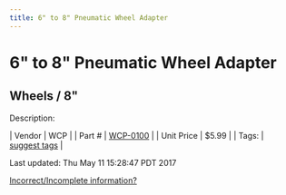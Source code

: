 ```yaml
---
title: 6" to 8" Pneumatic Wheel Adapter
---
```


# 6" to 8" Pneumatic Wheel Adapter
## Wheels / 8"
Description: 	 

| Vendor | WCP | 
| Part # | [WCP-0100](http://www.wcproducts.net/WCP-0100) | 
| Unit Price | $5.99 | 
| Tags: | [suggest tags](https://docs.google.com/forms/d/e/1FAIpQLSeWyY8v3RgOty-MyWmh9U0iivNYN_molChYyS-0U-o-kOAv_g/viewform) | 

Last updated: Thu May 11 15:28:47 PDT 2017

 [Incorrect/Incomplete information?](https://docs.google.com/forms/d/e/1FAIpQLSeWyY8v3RgOty-MyWmh9U0iivNYN_molChYyS-0U-o-kOAv_g/viewform)